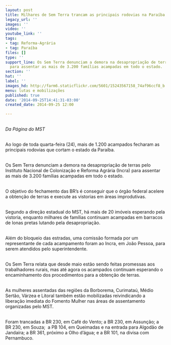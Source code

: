 ```yaml
---
layout: post
title: Milhares de Sem Terra trancam as principais rodovias na Paraíba
legacy_url: ''
images: ''
video: ''
youtube_link: ''
tags:
- tag: Reforma-Agrária
- tag: Paraíba
files: []
type: ''
support_line: Os Sem Terra denunciam a demora na desapropriação de terras pelo Incra
  para assentar as mais de 3.200 famílias acampadas em todo o estado.
section: ''
hat: ''
label: ''
images_hd: http://farm6.staticflickr.com/5601/15243567158_74af96ccf8_b.jpg
menu: lutas e mobilizações
published: true
date: '2014-09-25T14:41:31-03:00'
created_date: 2014-09-25 12:00

---
```

<p><br />
<em>Da P&aacute;gina do MST</em></p>

<p><br />
Ao logo de toda quarta-feira (24), mais de 1.200 acampados fecharam as principais rodovias que cortam o estado da Para&iacute;ba.</p>

<p><br />
Os Sem Terra denunciam a demora na desapropria&ccedil;&atilde;o de terras pelo Instituto Nacional de Coloniza&ccedil;&atilde;o e Reforma Agr&aacute;ria (Incra) para assentar as mais de 3.200 fam&iacute;lias acampadas em todo o estado.&nbsp;</p>

<p><br />
O objetivo do fechamento das BR&rsquo;s &eacute; conseguir que o &oacute;rg&atilde;o federal acelere a obten&ccedil;&atilde;o de terras e execute as vistorias em &aacute;reas improdutivas.&nbsp;</p>

<p><br />
Segundo a dire&ccedil;&atilde;o estadual do MST, h&aacute; mais de 20 im&oacute;veis esperando pela vistoria, enquanto milhares de fam&iacute;lias continuam acampadas em barracos de lonas pretas lutando pela desapropria&ccedil;&atilde;o.</p>

<p><br />
Al&eacute;m do bloqueio das estradas, uma comiss&atilde;o formada por um representante de cada acampamento foram ao Incra, em Jo&atilde;o Pessoa, para serem atendidos pelo superintendente.</p>

<p><br />
Os Sem Terra relata que desde maio est&atilde;o sendo feitas promessas aos trabalhadores rurais, mas at&eacute; agora os acampados continuam esperando o encaminhamento dos procedimentos para a obten&ccedil;&atilde;o de terras.</p>

<p><br />
As mulheres assentadas das regi&otilde;es da Borborema, Curimata&uacute;, M&eacute;dio Sert&atilde;o, V&aacute;rzea e Litoral tamb&eacute;m est&atilde;o mobilizadas reivindicando a libera&ccedil;&atilde;o imediata do Fomento Mulher nas &aacute;reas de assentamento organizadas pelo MST.</p>

<p><br />
Foram trancadas a BR 230, em Caf&eacute; do Vento; a BR 230, em Assun&ccedil;&atilde;o; a BR 230, em Souza; &nbsp;a PB 104, em Queimadas e na entrada para Algod&atilde;o de Janda&iacute;ra; a BR 361, pr&oacute;ximo a Olho d&rsquo;&aacute;gua; e a BR 101, na divisa com Pernambuco.</p>
